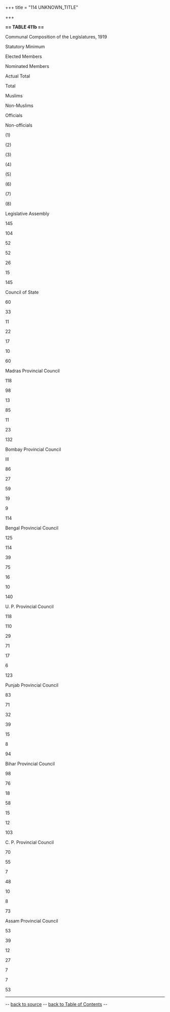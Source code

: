 +++
title = "114 UNKNOWN_TITLE"

+++


  
**== TABLE 411b ==**

Communal Composition of the Legislatures, 1919

  



Statutory Minimum

Elected Members

Nominated Members

Actual Total





Total

Muslims

Non-Muslims

Officials

Non-officials



(1)

(2)

(3)

(4)

(5)

(6)

(7)

(8)

Legislative Assembly

145

104

52

52

26

15

145

Council of State

60

33

11

22

17

10

60

Madras Provincial Council

118

98

13

85

11

23

132

Bombay Provincial Council

III

86

27

59

19

9

114

Bengal Provincial Council

125

114

39

75

16

10

140

U. P. Provincial Council

118

110

29

71

17

6

123

Punjab Provincial Council

83

71

32

39

15

8

94

Bihar Provincial Council

98

76

18

58

15

12

103

C. P. Provincial Council

70

55

7

48

10

8

73

Assam Provincial Council

53

39

12

27

7

7

53

------------------------------------------------------------------------

-- [back to source](../411.html#411b) -- [back to Table of
Contents](../index.html#contents) --  

